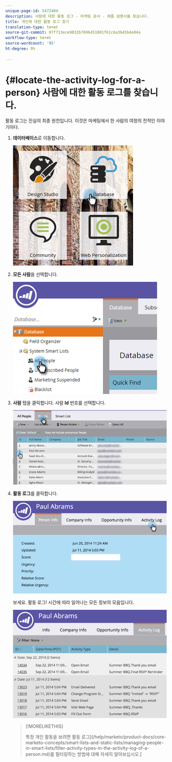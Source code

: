 ```yaml
---
unique-page-id: 5472404
description: 사람에 대한 활동 로그 - 마케팅 문서 - 제품 설명서를 찾습니다.
title: 개인에 대한 활동 로그 찾기
translation-type: tm+mt
source-git-commit: 07f713ece9832b7696451001f61c6a3b45b4a94a
workflow-type: tm+mt
source-wordcount: '95'
ht-degree: 0%

---
```



# {#locate-the-activity-log-for-a-person} 사람에 대한 활동 로그를 찾습니다.

활동 로그는 진실의 최종 원천입니다. 이것은 마케팅에서 한 사람의 여정의 전적인 이야기이다.

1. **데이터베이스**&#x200B;로 이동합니다.

   ![](assets/db-2.png)

1. **모든 사람**&#x200B;을 선택합니다.

   ![](assets/two-6.png)

1. **사람** 탭을 클릭합니다. 사람 **Id** 번호를 선택합니다.

   ![](assets/three-5.png)

1. **활동 로그**&#x200B;를 클릭합니다.

   ![](assets/four-3.png)

   보세요. 활동 로그! 시간에 따라 일어나는 모든 정보의 모음입니다.

   ![](assets/five-2.png)

   >[!MORELIKETHIS]
   >
   >특정 개인 활동을 보려면 활동 로그](/help/marketo/product-docs/core-marketo-concepts/smart-lists-and-static-lists/managing-people-in-smart-lists/filter-activity-types-in-the-activity-log-of-a-person.md)를 필터링하는 방법에 대해 자세히 알아보십시오.[
